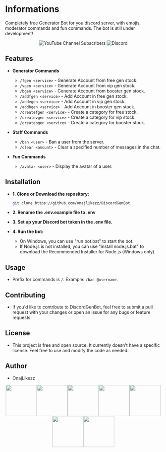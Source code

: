 # Informations
<p>Completely free Generator Bot for you discord server, with emojis, moderator commands and fun commands. The bot is still under development!</p>
<p align="center">
  <img alt="YouTube Channel Subscribers" src="https://img.shields.io/youtube/channel/subscribers/UCPGq5aI894K7cr0xvu0vJZQ?logo=YouTube&logoColor=red&style=flat-square">
  <img alt="Discord" src="https://img.shields.io/discord/1196052745979957278?logo=discord&style=flat-square">
</p>

## Features

- **Generator Commands**
  - `/fgen <service>` - Generate Account from free gen stock.
  - `/vgen <service>` - Generate Account from vip gen stock.
  - `/bgen <service>` - Generate Account from booster gen stock.
  - `/addfgen <service>` - Add Account in free gen stock.
  - `/addvgen <service>` - Add Account in vip gen stock.
  - `/addbgen <service>` - Add Account in booster gen stock.
  - `/createfgen <service>` - Create a category for free stock.
  - `/createvgen <service>` - Create a category for vip stock.
  - `/createbgen <service>` - Create a category for booster stock.

- **Staff Commands**
  - `/ban <user>` - Ban a user from the server.
  - `/clear <amount>` - Clear a specified number of messages in the chat.

- **Fun Commands**
  - `/avatar <user>` - Display the avatar of a user.


## Installation

- **1. Clone or Download the repository:**

   ```bash
   git clone https://github.com/onajlikezz/DiscordGenBot
   
- **2. Rename the .env.example file to .env**
- **3. Set up your Discord bot token in the .env file.**
- **4. Run the bot:**
  - On Windows, you can use "run bot.bat" to start the bot.
  - If Node.js is not installed, you can use "install node.js.bat" to download the Recommended Installer for Node.js (Windows only).

## Usage
 - Prefix for commands is `/`. Example: `/ban @username`.

## Contributing
 - If you'd like to contribute to DiscordGenBot, feel free to submit a pull request with your changes or open an issue for any bugs or feature requests.

## License
 - This project is free and open source. It currently doesn't have a specific license. Feel free to use and modify the code as needed.

## Author
 - OnajLikezz

<p align="center">
  <img src="https://media3.giphy.com/media/ln7z2eWriiQAllfVcn/200w.webp" width="100"><img src="https://i.giphy.com/media/LMt9638dO8dftAjtco/200.webp" width="100"><img src="https://i.giphy.com/media/eNAsjO55tPbgaor7ma/200w.webp" width="100"><img src="https://i.giphy.com/media/VgGthkhUvGgOit7Y9i/200.webp" width="100"><img src="https://media3.giphy.com/media/kdFc8fubgS31b8DsVu/giphy.webp" width="100"><img src="https://i.giphy.com/media/KzJkzjggfGN5Py6nkT/200.webp" width="100"><img src="https://i.giphy.com/media/IdyAQJVN2kVPNUrojM/200.webp" width="100">
</p> 
